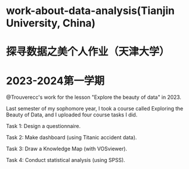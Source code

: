 # work-about-data-analysis(Tianjin University, China)

# 探寻数据之美个人作业（天津大学）

# 2023-2024第一学期

@Trouverecc's work for the lesson "Explore the beauty of data" in 2023.


Last semester of my sophomore year, I took a course called Exploring the Beauty of Data, and I uploaded four course tasks I did.


Task 1: Design a questionnaire.


Task 2: Make dashboard (using Titanic accident data).


Task 3: Draw a Knowledge Map (with VOSviewer).


Task 4: Conduct statistical analysis (using SPSS).
